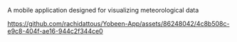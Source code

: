 A mobile application designed for visualizing meteorological data



https://github.com/rachidattous/Yobeen-App/assets/86248042/4c8b508c-e9c8-404f-ae16-944c2f344ce0


